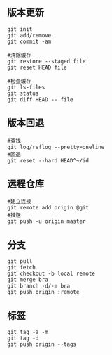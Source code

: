 ## 版本更新

```shell
git init
git add/remove
git commit -am
```

```shell
#清除缓存
git restore --staged file
git reset HEAD file

#检查缓存
git ls-files
git status
git diff HEAD -- file
```

## 版本回退

```shell
#查找
git log/reflog --pretty=oneline 
#回退
git reset --hard HEAD^~/id
```

## 远程仓库

~~~shell
#建立连接
git remote add origin @git
#推送
git push -u origin master
~~~

## 分支

~~~shell
git pull
git fetch
git checkout -b local remote
git merge bra
git branch -d/-m bra
git push origin :remote
~~~

## 标签

~~~shell
git tag -a -m
git tag -d
git push origin --tags
~~~

